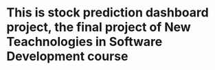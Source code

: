 # This is stock prediction dashboard project, the final project of New Teachnologies in Software Development course
